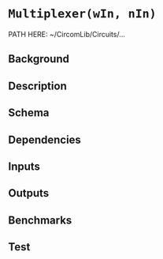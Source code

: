 # `Multiplexer(wIn, nIn)`

PATH HERE: ~/CircomLib/Circuits/... 

## Background

## Description

## Schema

## Dependencies

## Inputs

## Outputs

## Benchmarks 

## Test